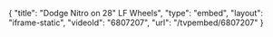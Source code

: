 {
    "title": "Dodge Nitro on 28\" LF Wheels",
    "type": "embed",
    "layout": "iframe-static",
    "videoId": "6807207",
    "url": "\/tvpembed\/6807207"
}